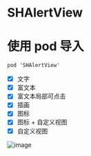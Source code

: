 # SHAlertView
# 使用 pod 导入
```
pod 'SHAlertView'
```
- [x] 文字
- [x] 富文本
- [x] 富文本局部可点击
- [x] 插画
- [x] 图标
- [x] 图标 + 自定义视图
- [x] 自定义视图

![image](https://github.com/CCSH/SHAlertView/blob/master/QQ20180825-103020-HD.gif)
